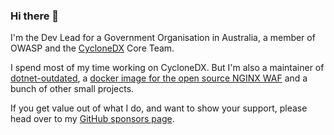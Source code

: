 ### Hi there 👋

I'm the Dev Lead for a Government Organisation in Australia, a member of OWASP and the [CycloneDX](https://cyclonedx.org/) Core Team.

I spend most of my time working on CycloneDX. But I'm also a maintainer of [dotnet-outdated](https://github.com/dotnet-outdated/dotnet-outdated), a [docker image for the open source NGINX WAF](https://github.com/coderpatros/docker-nginx-waf) and a bunch of other small projects.

If you get value out of what I do, and want to show your support, please head over to my [GitHub sponsors page](https://github.com/sponsors/coderpatros).
